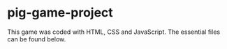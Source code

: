 # pig-game-project

This game was coded with HTML, CSS and JavaScript.
The essential files can be found below.
